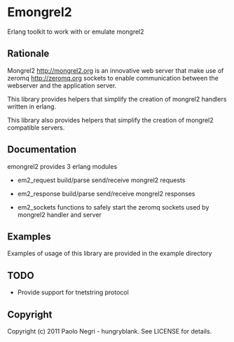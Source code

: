 Emongrel2
=========

Erlang toolkit to work with or emulate mongrel2

Rationale
---------

Mongrel2 http://mongrel2.org is an innovative web server that make use of
zeromq http://zeromq.org sockets to enable communication between the webserver
and the application server.

This library provides helpers that simplify the creation of mongrel2 handlers
written in erlang.

This library also provides helpers that simplify the creation of mongrel2
compatible servers.

Documentation
---------

emongrel2 provides 3 erlang modules

- em2_request
  build/parse send/receive mongrel2 requests
- em2_response
  build/parse send/receive mongrel2 responses

- em2_sockets functions to safely start the zeromq sockets used by mongrel2
  handler and server

Examples
---------

Examples of usage of this library are provided in the example directory

TODO
---------

- Provide support for tnetstring protocol

Copyright
---------

Copyright (c) 2011 Paolo Negri - hungryblank. See LICENSE for details.

